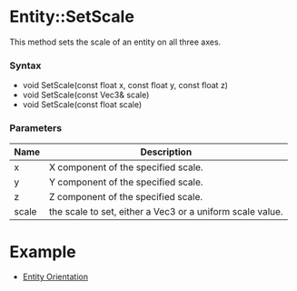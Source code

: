 # Entity::SetScale
This method sets the scale of an entity on all three axes.

### Syntax
* void SetScale(const float x, const float y, const float z)
* void SetScale(const Vec3& scale)
* void SetScale(const float scale)

### Parameters
| Name | Description |
| ------ | ------ |
| x | X component of the specified scale. |
| y | Y component of the specified scale. |
| z | Z component of the specified scale. |
| scale | the scale to set, either a Vec3 or a uniform scale value. |

# Example
* [Entity Orientation](EntityOrientation.cpp)
